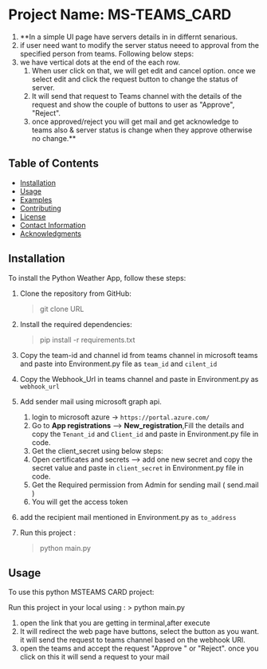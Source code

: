 # Project Name: MS-TEAMS_CARD

1. **In a simple UI page have servers details in in differnt senarious.
2. if user need want to modify the server status neeed to approval from the specified person from teams.
   Following below steps:
3. we have vertical dots at the end of the each row.
   1. When user click on that, we will get edit and cancel option. once we select edit and click the request button to change the status of server.
   2. It will send that request to Teams channel with the details of the request and show the couple of buttons to user as "Approve", "Reject".
   3. once approved/reject you will get mail and get acknowledge to teams also & server status is change when they approve otherwise no change.** 
     

## Table of Contents

- [Installation](#installation)
- [Usage](#usage)
- [Examples](#examples)
- [Contributing](#contributing)
- [License](#license)
- [Contact Information](#contact-information)
- [Acknowledgments](#acknowledgments)

## Installation

To install the Python Weather App, follow these steps:

1. Clone the repository from GitHub:
    > git clone URL
2. Install the required dependencies:
    > pip install -r requirements.txt
3. Copy the team-id and channel id from teams channel in microsoft teams and paste into Environment.py file as `team_id` and `cilent_id` 
4. Copy the Webhook_Url in teams channel and paste in Environment.py as `webhook_url`
    
5. Add sender mail using microsoft graph api.
   1. login to microsoft azure -> `https://portal.azure.com/`
   2. Go to **App registrations** --> **New_registration**,Fill the details and copy the `Tenant_id` and `Client_id` and paste in Environment.py file in code.
   3. Get the client_secret using below steps:
   4. Open certificates and secrets --> add one new secret and copy the secret value and paste in `client_secret` in Environment.py file in code.
   5. Get the Required permission from Admin for sending mail ( send.mail )
   6. You will get the access token
6. add the recipient mail  mentioned in Environment.py as `to_address`
7. Run this project :
    > python main.py

## Usage

To use this python MSTEAMS CARD project:

Run this project in your local using : > python main.py

1. open the link that you are getting in terminal,after execute
2. It will redirect the web page have buttons, select the button as you want. it will send the request to teams channel based on the webhook URl.
3. open the teams and accept the request "Approve " or "Reject". once you click on this it will send a request to your mail
